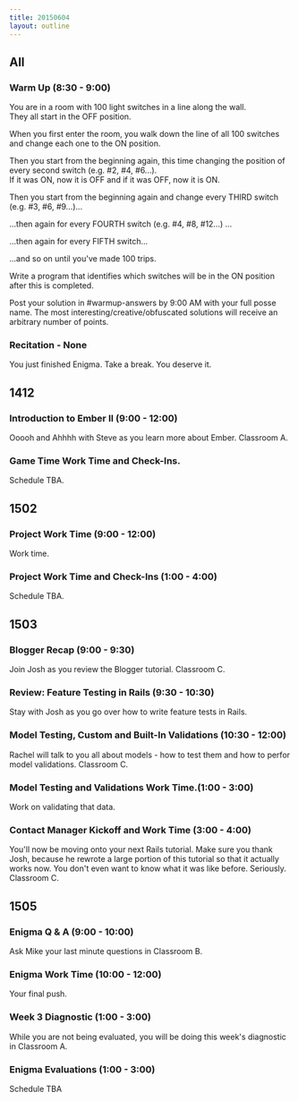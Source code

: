```yaml
---
title: 20150604
layout: outline
---
```



## All

### Warm Up (8:30 - 9:00)

You are in a room with 100 light switches in a line along the wall.  
They all start in the OFF position.  
 
When you first enter the room, you walk down the line of all 100 switches
and change each one to the ON position.  
 
Then you start from the beginning again, this time changing
the position of every second switch (e.g. #2, #4, #6...).  
If it was ON, now it is OFF and if it was OFF, now it is ON.
 
Then you start from the beginning again and change every THIRD switch (e.g. #3, #6, #9…)...

...then again for every FOURTH switch (e.g. #4, #8, #12…) ...

...then again for every FIFTH switch...

...and so on until you've made 100 trips.
 
Write a program that identifies which switches will be in the ON position after this is completed.

Post your solution in #warmup-answers by 9:00 AM with your full posse name. 
The most interesting/creative/obfuscated solutions will receive an arbitrary number of points.

### Recitation - None 

You just finished Enigma. Take a break. You deserve it. 


## 1412

### Introduction to Ember II (9:00 - 12:00)

Ooooh and Ahhhh with Steve as you learn more about Ember. Classroom A.

### Game Time Work Time and Check-Ins.

Schedule TBA.


## 1502

### Project Work Time (9:00 - 12:00)

Work time.

### Project Work Time and Check-Ins (1:00 - 4:00)

Schedule TBA.


## 1503

### Blogger Recap (9:00 - 9:30)

Join Josh as you review the Blogger tutorial. Classroom C.

### Review: Feature Testing in Rails (9:30 - 10:30)

Stay with Josh as you go over how to write feature tests in Rails.

### Model Testing, Custom and Built-In Validations (10:30 - 12:00)

Rachel will talk to you all about models - how to test them and how to perfor model validations. Classroom C.

### Model Testing and Validations Work Time.(1:00 - 3:00)

Work on validating that data. 

### Contact Manager Kickoff and Work Time (3:00 - 4:00)

You'll now be moving onto your next Rails tutorial. Make sure you thank Josh, because
he rewrote a large portion of this tutorial so that it actually works now. You don't even
want to know what it was like before. Seriously. Classroom C.


## 1505

### Enigma Q & A (9:00 - 10:00)

Ask Mike your last minute questions in Classroom B. 

### Enigma Work Time (10:00 - 12:00)

Your final push.

### Week 3 Diagnostic (1:00 - 3:00)

While you are not being evaluated, you will be doing this week's diagnostic in Classroom A.

### Enigma Evaluations (1:00 - 3:00)

Schedule TBA


